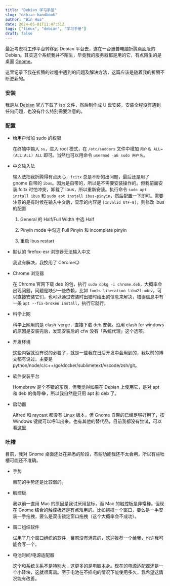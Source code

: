 ```yaml
---
title: "Debian 学习手册"
slug: "debian-handbook"
author: "Bin Hua"
date: 2024-05-01T11:47:51Z
tags: ["linux", "debian", "学习手册"]
draft: false
---
```


最近考虑将工作平台转移到 Debian 平台去，遂在一台惠普电脑折腾桌面版的 Debian。其实这个系统我并不陌生，毕竟我的服务器都是用的它，有点陌生的是桌面 [Gnome](https://www.gnome.org/)。

这里记录下我在折腾的过程中遇到的问题及解决方法，这篇应该是随着我的折腾不断更新的。

### 安装

我是从 [Debian](https://debian.org) 官方下载了 iso 文件，然后制作成 U 盘安装，安装全程没有遇到任何问题，也没有什么特别需要注意的。

### 配置

- 给用户增加 sudo 的权限

  在终端中输入 `su`，进入 root 模式，在 `/etc/sudoers` 文件中增加 `用户名 ALL=(ALL:ALL) ALL` 即可。当然也可以用命令 `usermod -aG sudo 用户名`。

- 中文输入法

  输入法把我折腾得有点灰心，`fcitx` 总是不断的出问题，最后还是用了 gnome 自带的 `ibus`。因为是自带的，所以是不需要安装操作的。但我前面安装 fcitx 时怕冲突，卸载了 ibus，所以重新安装。执行命令 `sudo apt install ibus` 和 `sudo apt install ibus-pinyin`，然后配置一下即可。需要注意的是有时候在输入中文后，显示的内容是 `[Invalid UTF-8]`，则修改 ibus 的配置

  1. General 的 Half/Full Width 中选 Half

  2. Pinyin mode 中勾选 Full Pinyin 和 incomplete pinyin

  3. 重启 ibus restart

- 默认的 firefox-esr 浏览器无法输入中文

  我没有解决，我换用了 Chrome😛

- Chrome 浏览器

  在 Chrome 官网下载 deb 的包，执行 `sudo dpkg -i chrome.deb`，大概率会出现问题。问题是缺少一些依赖，比如 `fonts-liberation libu2f-udev`，可以直接安装它们，也可以通过安装时出错时给出的信息来解决，错误信息中有一条 `apt --fix-broken install`，执行它就行。

- 科学上网

  科学上网用的是 clash-verge，直接下载 deb 安装。没用 clash for windows 的原因是安装完后，发现安装后的 cfw 没有「系统代理」这个选项。

- 开发环境

  这些内容就没有说的必要了，就是一些我在日后开发中会用到的，我以前的博文都有说过。主要是 python/node/c/c++/go/docker/sublimetext/vscode/zsh/git。

- 软件安装平台

  Homebrew 是个不错的东西，但我觉得如果在 Debian 上使用它，是对 apt 和 deb 的侮辱😂，所以我自然是只用 apt 和 deb 了。

- 启动器

  Alfred 和 raycast 都没有 Linux 版本，但 Gnome 自带的已经足够好用了，按 Windows 键就可以呼叫出来。也有其他的替代品，目前我都没有尝试，可以看[这里](https://alternativeto.net/software/alfred/?platform=linux)

### 吐槽

目前，我对 Gnome 桌面还处在熟悉的阶段，有些功能我还不太会用，所以有些吐槽可能还不准确。

- 手势

  目前的手势还是比较弱的。

- 触控板

  我以前一直用 Mac 的原因是我讨厌用鼠标，而 Mac 的触控板是非常棒。但现在 Gnome 结合的触控板还是有点难用的。比如拖拽一个窗口，要么是一手安装一手拖拽，要么是双击锁定窗口拖拽（这个大概率会不成功）。

- 窗口组织软件

  试用了几个窗口组织的软件，目前没有满意的，欢迎推荐一个[给我](mailto:code@tourcoder.com)，也许我可能会写一个。

- 电池时间/电源适配器

  这个和系统关系不是特别大，这更多的是电脑本身。现在的电源适配器还是一个小砖块，这就很离谱。至于电池在不插电的情况下能使用多久，我希望这情况能有改善。


